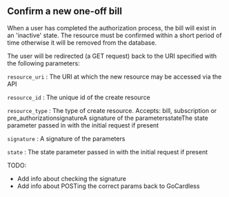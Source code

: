 ## Confirm a new one-off bill

When a user has completed the authorization process, the bill will exist in an 'inactive' state. The resource must be confirmed within a short period of time otherwise it will be removed from the database.

The user will be redirected (a GET request) back to the URI specified with the following parameters:

`resource_uri`
: The URI at which the new resource may be accessed via the API

`resource_id`
: The unique id of the create resource

`resource_type`
: The type of create resource. Accepts: bill, subscription or pre_authorizationsignatureA signature of the parametersstateThe state parameter passed in with the initial request if present

`signature`
: A signature of the parameters

`state`
: The state parameter passed in with the initial request if present

TODO:
- Add info about checking the signature
- Add info about POSTing the correct params back to GoCardless
